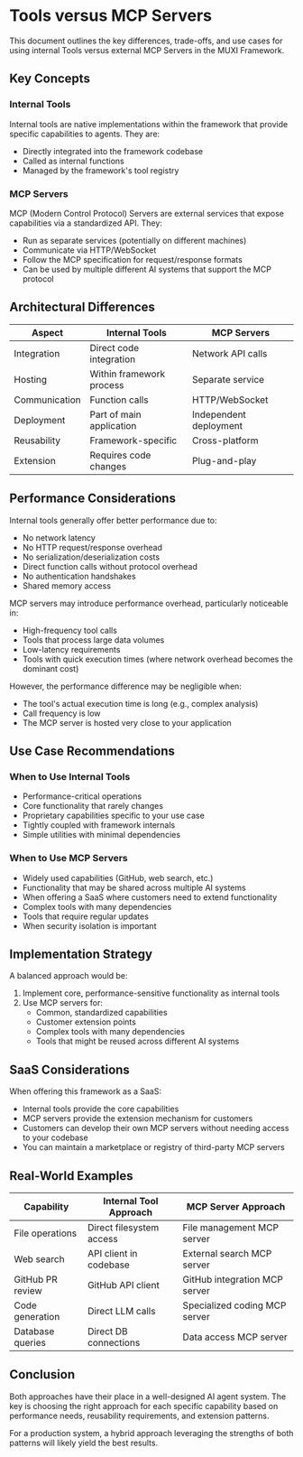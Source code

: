 # Tools versus MCP Servers

This document outlines the key differences, trade-offs, and use cases for using internal Tools versus external MCP Servers in the MUXI Framework.

## Key Concepts

### Internal Tools
Internal tools are native implementations within the framework that provide specific capabilities to agents. They are:
- Directly integrated into the framework codebase
- Called as internal functions
- Managed by the framework's tool registry

### MCP Servers
MCP (Modern Control Protocol) Servers are external services that expose capabilities via a standardized API. They:
- Run as separate services (potentially on different machines)
- Communicate via HTTP/WebSocket
- Follow the MCP specification for request/response formats
- Can be used by multiple different AI systems that support the MCP protocol

## Architectural Differences

| Aspect | Internal Tools | MCP Servers |
|--------|---------------|-------------|
| Integration | Direct code integration | Network API calls |
| Hosting | Within framework process | Separate service |
| Communication | Function calls | HTTP/WebSocket |
| Deployment | Part of main application | Independent deployment |
| Reusability | Framework-specific | Cross-platform |
| Extension | Requires code changes | Plug-and-play |

## Performance Considerations

Internal tools generally offer better performance due to:
- No network latency
- No HTTP request/response overhead
- No serialization/deserialization costs
- Direct function calls without protocol overhead
- No authentication handshakes
- Shared memory access

MCP servers may introduce performance overhead, particularly noticeable in:
- High-frequency tool calls
- Tools that process large data volumes
- Low-latency requirements
- Tools with quick execution times (where network overhead becomes the dominant cost)

However, the performance difference may be negligible when:
- The tool's actual execution time is long (e.g., complex analysis)
- Call frequency is low
- The MCP server is hosted very close to your application

## Use Case Recommendations

### When to Use Internal Tools
- Performance-critical operations
- Core functionality that rarely changes
- Proprietary capabilities specific to your use case
- Tightly coupled with framework internals
- Simple utilities with minimal dependencies

### When to Use MCP Servers
- Widely used capabilities (GitHub, web search, etc.)
- Functionality that may be shared across multiple AI systems
- When offering a SaaS where customers need to extend functionality
- Complex tools with many dependencies
- Tools that require regular updates
- When security isolation is important

## Implementation Strategy

A balanced approach would be:
1. Implement core, performance-sensitive functionality as internal tools
2. Use MCP servers for:
   - Common, standardized capabilities
   - Customer extension points
   - Complex tools with many dependencies
   - Tools that might be reused across different AI systems

## SaaS Considerations

When offering this framework as a SaaS:
- Internal tools provide the core capabilities
- MCP servers provide the extension mechanism for customers
- Customers can develop their own MCP servers without needing access to your codebase
- You can maintain a marketplace or registry of third-party MCP servers

## Real-World Examples

| Capability | Internal Tool Approach | MCP Server Approach |
|------------|------------------------|---------------------|
| File operations | Direct filesystem access | File management MCP server |
| Web search | API client in codebase | External search MCP server |
| GitHub PR review | GitHub API client | GitHub integration MCP server |
| Code generation | Direct LLM calls | Specialized coding MCP server |
| Database queries | Direct DB connections | Data access MCP server |

## Conclusion

Both approaches have their place in a well-designed AI agent system. The key is choosing the right approach for each specific capability based on performance needs, reusability requirements, and extension patterns.

For a production system, a hybrid approach leveraging the strengths of both patterns will likely yield the best results.
